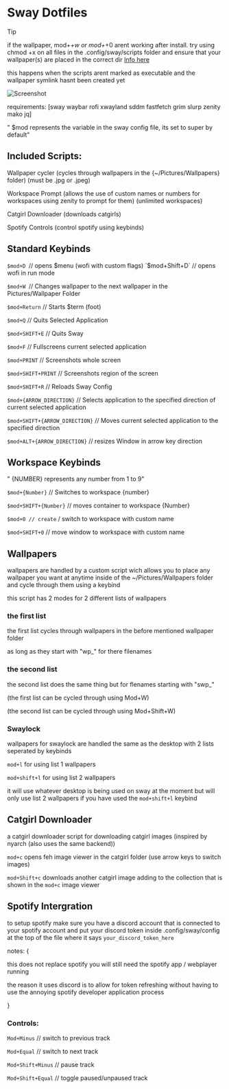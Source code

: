 # Sway Dotfiles

> [!TIP]
> if the wallpaper, mod+*+w or mod+*+0 arent working after install. try using chmod +x on all files in the .config/sway/scripts folder and ensure that your wallpaper(s) are placed in the correct dir [Info here](https://github.com/Jerryslang/dotfiles#Wallpapers)

this happens when the scripts arent marked as executable and the wallpaper symlink hasnt been created yet

![Screenshot](https://i.imgur.com/cJcNyCZ.png)

requirements:
[sway waybar rofi xwayland sddm fastfetch grim slurp zenity mako jq]

" $mod represents the variable in the sway config file, its set to super by default"

## Included Scripts:

Wallpaper cycler (cycles through wallpapers in the {~/Pictures/Wallpapers} folder) (must be .jpg or .jpeg)

Workspace Prompt (allows the use of custom names or numbers for workspaces using zenity to prompt for them) (unlimited workspaces)

Catgirl Downloader (downloads catgirls)

Spotify Controls (control spotify using keybinds)

## Standard Keybinds

`$mod+D `// opens $menu (wofi with custom flags)
`$mod+Shift+D` // opens wofi in run mode

`$mod+W `// Changes wallpaper to the next wallpaper in the Pictures/Wallpaper Folder

`$mod+Return` // Starts $term (foot)

`$mod+Q` // Quits Selected Application

`$mod+SHIFT+E` // Quits Sway

`$mod+F` // Fullscreens current selected application

`$mod+PRINT` // Screenshots whole screen

`$mod+SHIFT+PRINT` // Screenshots region of the screen

`$mod+SHIFT+R` // Reloads Sway Config

`$mod+{ARROW_DIRECTION}` // Selects application to the specified direction of current selected application

`$mod+SHIFT+{ARROW_DIRECTION}` // Moves current selected application to the specified direction

`$mod+ALT+{ARROW_DIRECTION}` // resizes Window in arrow key direction

## Workspace Keybinds

" {NUMBER} represents any number from 1 to 9"

`$mod+{Number}` // Switches to workspace {number}

`$mod+SHIFT+{Number}` // moves container to workspace {Number}

`$mod+0 // create` / switch to workspace with custom name

`$mod+SHIFT+0` // move window to workspace with custom name

## Wallpapers

wallpapers are handled by a custom script wich allows you to place any wallpaper you want at anytime inside of the ~/Pictures/Wallpapers folder and cycle through them using a keybind

this script has 2 modes for 2 different lists of wallpapers

### the first list

the first list cycles through wallpapers in the before mentioned wallpaper folder

as long as they start with "wp_" for there filenames

### the second list

the second list does the same thing but for flenames starting with "swp_"


(the first list can be cycled through using Mod+W)

(the second list can be cycled through using Mod+Shift+W)

### Swaylock

wallpapers for swaylock are handled the same as the desktop with 2 lists seperated by keybinds

`mod+l` for using list 1 wallpapers

`mod+shift+l` for using list 2 wallpapers

it will use whatever desktop is being used on sway at the moment but will only use list 2 wallpapers if you have used the `mod+shift+l` keybind

## Catgirl Downloader

a catgirl downloader script for downloading catgirl images (inspired by nyarch (also uses the same backend))

`mod+c` opens feh image viewer in the catgirl folder (use arrow keys to switch images)

`mod+Shift+c` downloads another catgirl image adding to the collection that is shown in the `mod+c` image viewer

## Spotify Intergration

to setup spotify make sure you have a discord account that is connected to your spotify account and put your discord token inside .config/sway/config at the  top of the file where it says `your_discord_token_here`

notes: { 

  this does not replace spotify you will still need the spotify app / webplayer running

  the reason it uses discord is to allow for token refreshing without having to use the annoying spotify developer application process
  
}

### Controls:

`Mod+Minus` // switch to previous track

`Mod+Equal` // switch to next track

`Mod+Shift+Minus` // pause track

`Mod+Shift+Equal` // toggle paused/unpaused track
